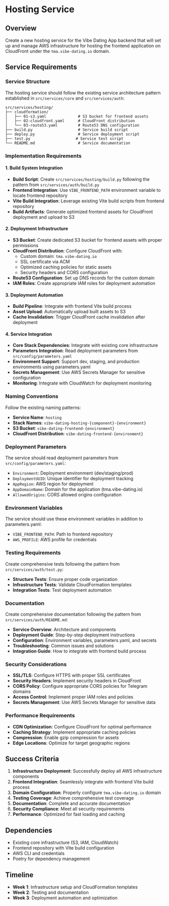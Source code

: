 # Hosting Service

## Overview

Create a new hosting service for the Vibe Dating App backend that will set up and manage AWS infrastructure for hosting the frontend application on CloudFront under the `tma.vibe-dating.io` domain.

## Service Requirements

### Service Structure
The hosting service should follow the existing service architecture pattern established in `src/services/core` and `src/services/auth`:

```
src/services/hosting/
├── cloudformation/
│   ├── 01-s3.yaml              # S3 bucket for frontend assets
│   ├── 02-cloudfront.yaml      # CloudFront distribution
│   └── 03-route53.yaml         # Route53 DNS configuration
├── build.py                    # Service build script
├── deploy.py                   # Service deployment script
├── test.py                    # Service test script
└── README.md                   # Service documentation
```

### Implementation Requirements

#### 1. Build System Integration
- **Build Script**: Create `src/services/hosting/build.py` following the pattern from `src/services/auth/build.py`
- **Frontend Integration**: Use `VIBE_FRONTEND_PATH` environment variable to locate frontend repository
- **Vite Build Integration**: Leverage existing Vite build scripts from frontend repository
- **Build Artifacts**: Generate optimized frontend assets for CloudFront deployment and upload to S3

#### 2. Deployment Infrastructure
- **S3 Bucket**: Create dedicated S3 bucket for frontend assets with proper permissions
- **CloudFront Distribution**: Configure CloudFront with:
  - Custom domain: `tma.vibe-dating.io`
  - SSL certificate via ACM
  - Optimized caching policies for static assets
  - Security headers and CORS configuration
- **Route53 Configuration**: Set up DNS records for the custom domain
- **IAM Roles**: Create appropriate IAM roles for deployment automation

#### 3. Deployment Automation
- **Build Pipeline**: Integrate with frontend Vite build process
- **Asset Upload**: Automatically upload built assets to S3
- **Cache Invalidation**: Trigger CloudFront cache invalidation after deployment

#### 4. Service Integration
- **Core Stack Dependencies**: Integrate with existing core infrastructure
- **Parameters Integration**: Read deployment parameters from `src/config/parameters.yaml`
- **Environment Support**: Support dev, staging, and production environments using parameters.yaml
- **Secrets Management**: Use AWS Secrets Manager for sensitive configuration
- **Monitoring**: Integrate with CloudWatch for deployment monitoring

### Naming Conventions

Follow the existing naming patterns:
- **Service Name**: `hosting`
- **Stack Names**: `vibe-dating-hosting-{component}-{environment}`
- **S3 Bucket**: `vibe-dating-frontend-{environment}`
- **CloudFront Distribution**: `vibe-dating-frontend-{environment}`

### Deployment Parameters

The service should read deployment parameters from `src/config/parameters.yaml`:

- `Environment`: Deployment environment (dev/staging/prod)
- `DeploymentUUID`: Unique identifier for deployment tracking
- `AppRegion`: AWS region for deployment  
- `AppDomainName`: Domain for the application (tma.vibe-dating.io)
- `AllowedOrigins`: CORS allowed origins configuration

### Environment Variables

The service should use these environment variables in addition to parameters.yaml:
- `VIBE_FRONTEND_PATH`: Path to frontend repository
- `AWS_PROFILE`: AWS profile for credentials

### Testing Requirements

Create comprehensive tests following the pattern from `src/services/auth/test.py`:
- **Structure Tests**: Ensure proper code organization
- **Infrastructure Tests**: Validate CloudFormation templates
- **Integration Tests**: Test deployment automation

### Documentation

Create comprehensive documentation following the pattern from `src/services/auth/README.md`:
- **Service Overview**: Architecture and components
- **Deployment Guide**: Step-by-step deployment instructions
- **Configuration**: Environment variables, parameters.yaml, and secrets
- **Troubleshooting**: Common issues and solutions
- **Integration Guide**: How to integrate with frontend build process

### Security Considerations

- **SSL/TLS**: Configure HTTPS with proper SSL certificates
- **Security Headers**: Implement security headers in CloudFront
- **CORS Policy**: Configure appropriate CORS policies for Telegram domains
- **Access Control**: Implement proper IAM roles and policies
- **Secrets Management**: Use AWS Secrets Manager for sensitive data

### Performance Requirements

- **CDN Optimization**: Configure CloudFront for optimal performance
- **Caching Strategy**: Implement appropriate caching policies
- **Compression**: Enable gzip compression for assets
- **Edge Locations**: Optimize for target geographic regions

## Success Criteria

1. **Infrastructure Deployment**: Successfully deploy all AWS infrastructure components
2. **Frontend Integration**: Seamlessly integrate with frontend Vite build process
4. **Domain Configuration**: Properly configure `tma.vibe-dating.io` domain
5. **Testing Coverage**: Achieve comprehensive test coverage
6. **Documentation**: Complete and accurate documentation
7. **Security Compliance**: Meet all security requirements
8. **Performance**: Optimized for fast loading and caching

## Dependencies

- Existing core infrastructure (S3, IAM, CloudWatch)
- Frontend repository with Vite build configuration
- AWS CLI and credentials
- Poetry for dependency management

## Timeline

- **Week 1**: Infrastructure setup and CloudFormation templates
- **Week 2**: Testing and documentation
- **Week 3**: Deployment automation and optimization 
